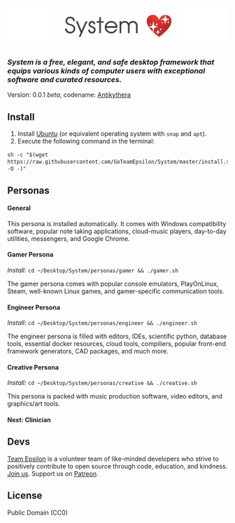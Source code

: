 ![IMG](./logo.png)

### _System is a free, elegant, and safe desktop framework that equips various kinds of computer users with exceptional software and curated resources._

Version: 0.0.1 *beta*, codename: [Antikythera](https://en.wikipedia.org/wiki/Antikythera_mechanism)

## Install

1. Install [Ubuntu](https://www.ubuntu.com/download/desktop) (or equivalent operating system with `snap` and `apt`).
2. Execute the following command in the terminal:
```
sh -c "$(wget https://raw.githubusercontent.com/GoTeamEpsilon/System/master/install.sh -O -)"
```

## Personas

#### General

This persona is installed automatically. It comes with Windows compatibility software, popular note taking applications, cloud-music players, day-to-day utilities, messengers, and Google Chrome.

#### Gamer Persona

_Install:_ `cd ~/Desktop/System/personas/gamer && ./gamer.sh`

The gamer persona comes with popular console emulators, PlayOnLinux, Steam, well-known Linux games, and gamer-specific communication tools.

#### Engineer Persona

_Install:_ `cd ~/Desktop/System/personas/engineer && ./engineer.sh`

The engineer persona is filled with editors, IDEs, scientific python, database tools, essential docker resources, cloud tools, compiliers, popular front-end framework generators, CAD packages, and much more.

#### Creative Persona

_Install:_ `cd ~/Desktop/System/personas/creative && ./creative.sh`

This persona is packed with music production software, video editors, and graphics/art tools.


#### Next: Clinician

## Devs

[Team Epsilon](https://github.com/GoTeamEpsilon/purpose) is a volunteer team of like-minded developers who strive to positively contribute to open source through code, education, and kindness. [Join us](https://github.com/GoTeamEpsilon/purpose/issues/new). Support us on [Patreon](https://www.patreon.com/matthewvi).

## License

Public Domain (CC0)
